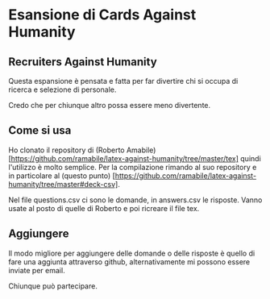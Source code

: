 # Esansione di Cards Against Humanity

##  Recruiters Against Humanity

Questa espansione è pensata e fatta per far divertire chi si occupa di ricerca e selezione di personale.

Credo che per chiunque altro possa essere meno divertente.

## Come si usa

Ho clonato il repository di (Roberto Amabile) [https://github.com/ramabile/latex-against-humanity/tree/master/tex] quindi l'utilizzo è molto semplice. Per la compilazione rimando al suo repository e in particolare al (questo punto) [https://github.com/ramabile/latex-against-humanity/tree/master#deck-csv].

Nel file questions.csv ci sono le domande, in answers.csv le risposte. Vanno usate al posto di quelle di Roberto e poi ricreare il file tex.

## Aggiungere

Il modo migliore per aggiungere delle domande o delle risposte è quello di fare una aggiunta attraverso github, alternativamente mi possono essere inviate per email.

Chiunque può partecipare.
